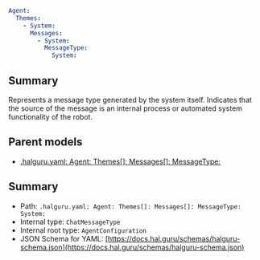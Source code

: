 <!--
title: System
version: 1.0.0+985fa281609b0afa8cea033581aabacb4efd2baa
generated: true
date: 2025-04-05T19:13:16Z
node: This file is generated by the command-line program: `halguru manual --generate-docs`
-->


```yaml
Agent:
  Themes:
    - System:
      Messages:
        - System:
          MessageType:
            System:
```

## Summary

Represents a message type generated by the system itself.
Indicates that the source of the message is an internal process
or automated system functionality of the robot.

## Parent models

* [.halguru.yaml: Agent: Themes[]: Messages[]: MessageType:]((halguru)-agent-themes-list-messages-list-messagetype.md)
## Summary

* Path: `.halguru.yaml: Agent: Themes[]: Messages[]: MessageType: System:`
* Internal type: `ChatMessageType`
* Internal root type: `AgentConfiguration`
* JSON Schema for YAML: [https://docs.hal.guru/schemas/halguru-schema.json](https://docs.hal.guru/schemas/halguru-schema.json)
